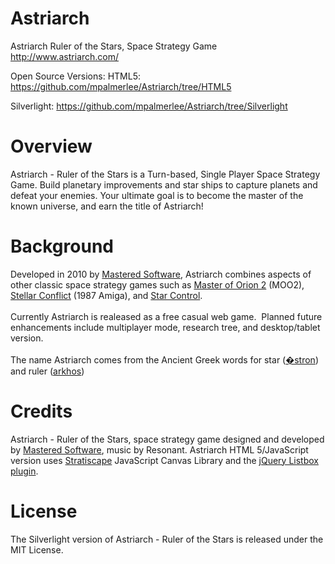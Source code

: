 Astriarch
=========

Astriarch Ruler of the Stars, Space Strategy Game
http://www.astriarch.com/

Open Source Versions:
HTML5: 
https://github.com/mpalmerlee/Astriarch/tree/HTML5

Silverlight:
https://github.com/mpalmerlee/Astriarch/tree/Silverlight

Overview
========
Astriarch - Ruler of the Stars is a Turn-based, Single Player Space Strategy Game.
Build planetary improvements and star ships to capture planets and defeat your enemies.
Your ultimate goal is to become the master of the known universe, and earn the title of Astriarch!

Background
==========
Developed in 2010 by <a href="http://www.masteredsoftware.com/" target="_blank">Mastered Software</a>, Astriarch combines aspects of other classic space strategy games such as <a href="http://en.wikipedia.org/wiki/Master_of_Orion_II:_Battle_at_Antares" target="_blank" rel="nofollow">Master of Orion 2</a> (MOO2), <a href="http://hol.abime.net/3427" target="_blank" rel="nofollow">Stellar Conflict</a> (1987 Amiga), and <a href="http://en.wikipedia.org/wiki/Star_Control" target="_blank" rel="nofollow">Star Control</a>.
<br /><br />
Currently Astriarch is realeased as a free casual web game.&nbsp; Planned future enhancements include multiplayer mode, research tree, and desktop/tablet version.
<br /><br />
The name Astriarch comes from the Ancient Greek words for star (<a href="http://en.wiktionary.org/wiki/%E1%BC%84%CF%83%CF%84%CF%81%CE%BF%CE%BD#Ancient_Greek" target="_blank" rel="nofollow">�stron</a>) and ruler (<a href="http://en.wiktionary.org/wiki/%E1%BC%80%CF%81%CF%87%CF%8C%CF%82" target="_blank" rel="nofollow">arkhos</a>)

Credits
=======
Astriarch - Ruler of the Stars, space strategy game designed and developed by <a href="http://www.masteredsoftware.com/" target="_blank">Mastered Software</a>, music by Resonant. Astriarch HTML 5/JavaScript version uses <a href="https://github.com/mpalmerlee/Stratiscape" target="_blank">Stratiscape</a> JavaScript Canvas Library and the <a href="https://github.com/mpalmerlee/jQuery-UI-Listbox" target="_blank">jQuery Listbox plugin</a>.

License
=======
The Silverlight version of Astriarch - Ruler of the Stars is released under the MIT License.
